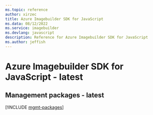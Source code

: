 ```yaml
---
ms.topic: reference
author: xirzec
title: Azure Imagebuilder SDK for JavaScript
ms.data: 08/12/2022
ms.service: imagebuilder
ms.devlang: javascript
description: Reference for Azure Imagebuilder SDK for JavaScript
ms.author: jeffish
---
```

# Azure Imagebuilder SDK for JavaScript - latest

## Management packages - latest
[!INCLUDE [mgmt-packages](imagebuilder-mgmt-index.md)]